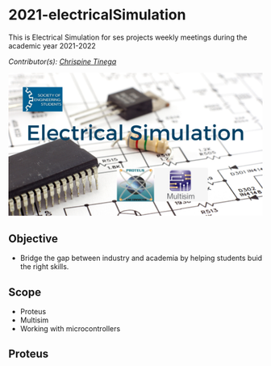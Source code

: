 # 2021-electricalSimulation
This is Electrical Simulation for ses projects weekly meetings during the academic year 2021-2022

_Contributor(s): [Chrispine Tinega](https://github.com/tinegachris)_

![alt text](https://github.com/JKUATSES/2021-electricalSimulation/blob/main/Electrical%20Simulation.png)

## Objective
   - Bridge the gap between industry and academia by helping students buid the right skills.
## Scope
   * Proteus
   * Multisim
   * Working with microcontrollers
## Proteus

    

